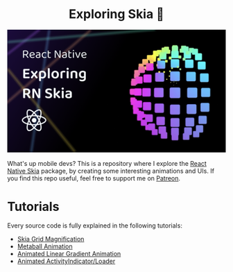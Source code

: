 <h1 align="center">
    Exploring Skia 🦄
</h1>

<a href="https://youtu.be/zV0SGIlrtug" target="_blank">
    <img src="https://github.com/enzomanuelmangano/exploring-skia/blob/main/.assets/thumbnail.png" title="exploring-skia">
</a>

What's up mobile devs?
This is a repository where I explore the [React Native Skia](https://github.com/Shopify/react-native-skia) package, by creating some interesting animations and UIs.
If you find this repo useful, feel free to support me on [Patreon](https://www.patreon.com/reactiive).

# Tutorials

Every source code is fully explained in the following tutorials:

- [Skia Grid Magnification](https://youtu.be/zV0SGIlrtug)
- [Metaball Animation](https://youtu.be/HOxZegqnDC4)
- [Animated Linear Gradient Animation](https://youtu.be/ZSPvvGU2LBg)
- [Animated ActivityIndicator/Loader](https://youtu.be/7pCiGUrJuow)
